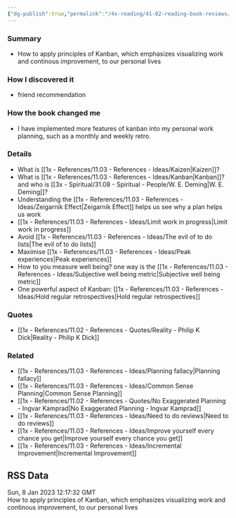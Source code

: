 ```yaml
---
{"dg-publish":true,"permalink":"/4x-reading/41-02-reading-book-reviews/personal-kanban-mapping-work-navigating-life/","title":"Personal Kanban - Mapping Work Navigating Life","dgShowBacklinks":false}
---
```



### Summary
- How to apply principles of Kanban, which emphasizes visualizing work and continous improvement, to our personal lives

### How I discovered it
- friend recommendation

### How the book changed me
- I have implemented more features of kanban into my personal work planning, such as a monthly and weekly retro.

### Details
- What is [[1x - References/11.03 - References - Ideas/Kaizen\|Kaizen]]?
- What is [[1x - References/11.03 - References - Ideas/Kanban\|Kanban]]? and who is [[3x - Spiritual/31.08 - Spiritual - People/W. E. Deming\|W. E. Deming]]?
- Understanding the [[1x - References/11.03 - References - Ideas/Zeigarnik Effect\|Zeigarnik Effect]] helps us see why a plan helps us work
- [[1x - References/11.03 - References - Ideas/Limit work in progress\|Limit work in progress]]
- Avoid [[1x - References/11.03 - References - Ideas/The evil of to do lists\|The evil of to do lists]]
- Maximise [[1x - References/11.03 - References - Ideas/Peak experiences\|Peak experiences]]
- How to you measure well being? one way is the [[1x - References/11.03 - References - Ideas/Subjective well being metric\|Subjective well being metric]]
- One powerful aspect of Kanban: [[1x - References/11.03 - References - Ideas/Hold regular retrospectives\|Hold regular retrospectives]]

### Quotes
- [[1x - References/11.02 - References - Quotes/Reality - Philip K Dick\|Reality - Philip K Dick]]

### Related
- [[1x - References/11.03 - References - Ideas/Planning fallacy\|Planning fallacy]]
- [[1x - References/11.03 - References - Ideas/Common Sense Planning\|Common Sense Planning]]
- [[1x - References/11.02 - References - Quotes/No Exaggerated Planning - Ingvar Kamprad\|No Exaggerated Planning - Ingvar Kamprad]]
- [[1x - References/11.03 - References - Ideas/Need to do reviews\|Need to do reviews]]
- [[1x - References/11.03 - References - Ideas/Improve yourself every chance you get\|Improve yourself every chance you get]]
- [[1x - References/11.03 - References - Ideas/Incremental Improvement\|Incremental Improvement]]

## RSS Data
<div class='date'>Sun, 8 Jan 2023 12:17:32 GMT</div>
<div class='description'>How to apply principles of Kanban, which emphasizes visualizing work and continous improvement, to our personal lives</div>